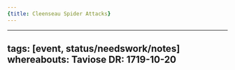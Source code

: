 ```yaml
---
{title: Cleenseau Spider Attacks}
---
```

---
tags: [event, status/needswork/notes]
whereabouts: Taviose
DR: 1719-10-20
---